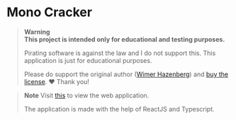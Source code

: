 # Mono Cracker

> **Warning**  
> **This project is intended only for educational and testing purposes.**  
>
> Pirating software is against the law and I do not support this. This application is just for educational purposes.
>
> Please do support the original author ([Wimer Hazenberg](https://monokai.nl/)) and [buy the license](https://monokai.pro/). ❤️ Thank you!

> **Note**
> Visit [this](https://mono-cracker.vercel.app/) to view the web application.
> 
> The application is made with the help of ReactJS and Typescript. 
